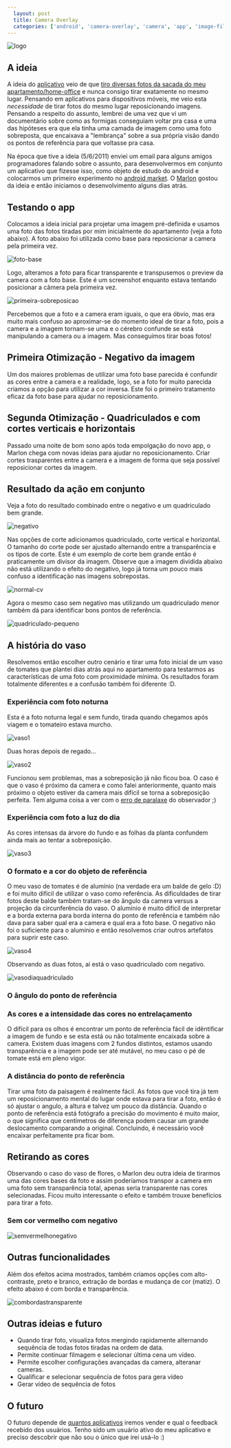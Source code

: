 ```yaml
---
  layout: post
  title: Camera Overlay
  categories: ['android', 'camera-overlay', 'camera', 'app', 'image-filters']
---
```


 

![logo]

## A ideia

A ideia do [aplicativo][android-market-link] veio de que [tiro diversas fotos da sacada do meu apartamento/home-office][link-album-facebook] e nunca consigo tirar exatamente no mesmo lugar. Pensando em aplicativos para dispositivos móveis, me veio esta *necessidade* de tirar fotos do mesmo lugar reposicionando imagens. Pensando a respeito do assunto, lembrei de uma vez que vi um documentário sobre como as formigas conseguiam voltar pra casa e uma das hipóteses era que ela tinha uma camada de imagem como uma foto sobreposta, que encaixava a "lembrança" sobre a sua própria visão dando os pontos de referência para que voltasse pra casa.

Na época que tive a ideia (5/6/2011) enviei um email para alguns amigos programadores falando sobre o assunto, para desenvolvermos em conjunto um aplicativo que fizesse isso, como objeto de estudo do android e colocarmos um primeiro experimento no [android market][android-market-link]. O [Marlon][marlon] gostou da ideia e então iniciamos o desenvolvimento alguns dias atrás.

## Testando o app

Colocamos a ideia inicial para projetar uma imagem pré-definida e usamos uma foto das fotos tiradas por mim inicialmente do apartamento (veja a foto abaixo). A foto abaixo foi utilizada como base para reposicionar a camera pela primeira vez.

![foto-base]

Logo, alteramos  a foto para ficar transparente e transpusemos o preview da camera com a foto base. Este é um screenshot enquanto estava tentando posicionar a câmera pela primeira vez.

![primeira-sobreposicao]


Percebemos que a foto e a camera eram iguais, o que era óbvio, mas era muito mais confuso ao aproximar-se do momento ideal de tirar a foto, pois a camera e a imagem tornam-se uma e o cérebro confunde se está manipulando a camera ou a imagem. Mas conseguimos tirar boas fotos!


## Primeira Otimização - Negativo da imagem

Um dos maiores problemas de utilizar uma foto base parecida é confundir as cores entre a camera e a realidade, logo, se a foto for muito parecida criamos a opção para utilizar a cor inversa. Este foi o primeiro tratamento eficaz da foto base para ajudar no reposicionamento.

## Segunda Otimização - Quadriculados e com cortes verticais e horizontais

Passado uma noite de bom sono após toda empolgação do novo app, o Marlon chega com novas ideias para ajudar no reposicionamento. Criar cortes trasparentes entre a camera e a imagem de forma que seja possível reposicionar cortes da imagem.

## Resultado da ação em conjunto

Veja a foto do resultado combinado entre o negativo e um quadriculado bem grande.

![negativo]

Nas opções de corte adicionamos quadriculado, corte vertical e horizontal. O tamanho do corte pode ser ajustado alternando entre a transparência e os tipos de corte. Este é um exemplo de corte bem grande então é praticamente um divisor da imagem. Observe que a imagem dividida abaixo não está utilizando o efeito do negativo, logo já torna um pouco mais confuso a identificação nas imagens sobrepostas. 

![normal-cv]

Agora o mesmo caso sem negativo mas utilizando um quadriculado menor também dá para identificar bons pontos de referência.

![quadriculado-pequeno]

## A história do vaso

Resolvemos então escolher outro cenário e tirar uma foto inicial de um vaso de tomates que plantei dias atrás aqui no apartamento para testarmos as características de uma foto com proximidade mínima. Os resultados foram totalmente diferentes e a confusão também foi diferente :D.

### Experiência com foto noturna

Esta é a foto noturna legal e sem fundo, tirada quando chegamos após viagem e o tomateiro estava murcho.

![vaso1]

Duas horas depois de regado...

![vaso2]

Funcionou sem problemas, mas a sobreposição já não ficou boa. O caso é que o vaso é próximo da camera e como falei anteriormente, quanto mais próximo o objeto estiver da camera mais difícil se torna a sobreposição perfeita. Tem alguma coisa a ver com o [erro de paralaxe][erro-paralaxe] do observador ;)

### Experiência com foto a luz do dia

As cores intensas da árvore do fundo e as folhas da planta confundem ainda mais ao tentar a sobreposição.

![vaso3]

### O formato e a cor do objeto de referência

O meu vaso de tomates é de alumínio (na verdade era um balde de gelo :D) e foi muito difícil de utilizar o vaso como referência. As dificuldades de tirar fotos deste balde também tratam-se do ângulo da camera versus a projeção da circunferência do vaso. O alumínio é muito difícil de interpretar e a borda externa para borda interna do ponto de referência e também não dava para saber qual era a camera e qual era a foto base. O negativo não foi o suficiente para o alumínio e então resolvemos criar outros artefatos para suprir este caso.

![vaso4]

Observando as duas fotos, aí está o vaso quadriculado com negativo.

![vasodiaquadriculado]

### O ângulo do ponto de referência


### As cores e a intensidade das cores no entrelaçamento

O difícil para os olhos é encontrar um ponto de referência fácil de idêntificar a imagem de fundo e se esta está ou não totalmente encaixada sobre a camera. Existem duas imagens com 2 fundos distintos, estamos usando transparência e a imagem pode ser até mutável, no meu caso o pé de tomate está em pleno vigor.



### A distância do ponto de referência


Tirar uma foto da paisagem é realmente fácil. As fotos que você tira já tem um reposicionamento mental do lugar onde estava para tirar a foto, então é só ajustar o angulo, a altura e talvez um pouco da distância. Quando o ponto de referência está fotógrafo a precisão do movimento é muito maior, o que significa que centímetros de diferença podem causar um grande deslocamento comparando a original. Concluindo, é necessário você encaixar perfeitamente pra ficar bom.


## Retirando as cores

Observando o caso do vaso de flores, o Marlon deu outra ideia de tirarmos uma das cores bases da foto e assim poderíamos transpor a camera em uma foto sem transparência total, apenas seria transparente nas cores selecionadas. Ficou muito interessante o efeito e também trouxe benefícios para tirar a foto.

### Sem cor vermelho com negativo

![semvermelhonegativo]


## Outras funcionalidades

Além dos efeitos acima mostrados, também criamos opções com alto-contraste, preto e branco, extração de bordas e mudança de cor (matiz). O efeito abaixo é com borda e transparência.

![combordastransparente]

## Outras ideias e futuro

* Quando tirar foto, visualiza fotos mergindo rapidamente alternando sequência de todas fotos tiradas na ordem de data.
* Permite continuar filmagem e selecionar última cena um vídeo.
* Permite escolher configurações avançadas da camera, alteranar cameras.
* Qualificar e selecionar sequência de fotos para gera vídeo
* Gerar vídeo de sequência de fotos

## O futuro

O futuro depende de [quantos aplicativos][android-market-link] iremos vender e qual o feedback recebido dos usuários. Tenho sido um usuário ativo do meu aplicativo e preciso descobrir que não sou o único que irei usá-lo :)


[link-album-facebook]: http://www.facebook.com/media/set/?set=a.1691903151672.87739.1660567052&type=3&l=6db59445b9
[foto-base]: /../../../images/camera-overlay-foto-base.jpg
[primeira-sobreposicao]: /../../../images/camera-overlay-primeira-sobreposicao.png
[negativo]: /../../../images/camera-overlay-negativo.png
[normal-cv]: /../../../images/camera-overlay-normal-corte-vertical.png
[quadriculado-pequeno]: /../../../images/camera-overlay-quadriculado-pequeno.png
[vaso1]: /../../../images/camera-overlay-vaso-1.jpg
[vaso2]: /../../../images/camera-overlay-vaso-2.jpg
[vaso3]: /../../../images/camera-overlay-vaso-dia-1.jpg
[vaso4]: /../../../images/camera-overlay-vaso-dia-2.jpg
[logo]: /../../../images/camera-overlay-logo64.png
[semverde]: /../../../images/camera-overlay-sem-verde.png
[combordastransparente]: /../../../images/camera-overlay-com-bordas-transparente.png
[semvermelhonegativo]: /../../../images/camera-overlay-sem-vermelho-negativo.png
[vasodiaquadriculado]: /../../../images/camera-overlay-vaso-dia-quadriculado.png
[android-market-link]: https://play.google.com/store/apps/details?id=me.ideia.cameraoverlay&feature=search_result#?t=W251bGwsMSwxLDEsIm1lLmlkZWlhLmNhbWVyYW92ZXJsYXkiXQ..
[marlon]: mailto:marlonscalabrin@gmail.com
[link-primeira-sequencia-boa]: http://www.facebook.com/media/set/?set=a.1691903151672.87739.1660567052&type=3&l=6db59445b9
[erro-paralaxe]: http://pt.wikipedia.org/wiki/Erro_de_paralaxe
